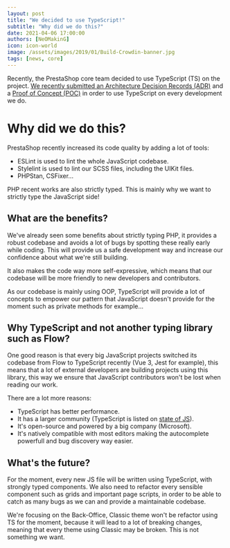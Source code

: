 ```yaml
---
layout: post
title: "We decided to use TypeScript!"
subtitle: "Why did we do this?"
date: 2021-04-06 17:00:00
authors: [NeOMakinG]
icon: icon-world
image: /assets/images/2019/01/Build-Crowdin-banner.jpg
tags: [news, core]
---
```


Recently, the PrestaShop core team decided to use TypeScript (TS) on the project. [We recently submitted an Architecture Decision Records (ADR)](https://github.com/PrestaShop/ADR/pull/19) and a [Proof of Concept (POC)](https://github.com/PrestaShop/PrestaShop/pull/23221) in order to use TypeScript on every development we do.

# Why did we do this?

PrestaShop recently increased its code quality by adding a lot of tools:
- ESLint is used to lint the whole JavaScript codebase.
- Stylelint is used to lint our SCSS files, including the UIKit files.
- PHPStan, CSFixer...

PHP recent works are also strictly typed. This is mainly why we want to strictly type the JavaScript side! 

## What are the benefits?

We've already seen some benefits about strictly typing PHP, it provides a robust codebase and avoids a lot of bugs by spotting these really early while coding. This will provide us a safe development way and increase our confidence about what we're still building.

It also makes the code way more self-expressive, which means that our codebase will be more friendly to new developers and contributors.

As our codebase is mainly using OOP, TypeScript will provide a lot of concepts to empower our pattern that JavaScript doesn't provide for the moment such as private methods for example...

## Why TypeScript and not another typing library such as Flow?

One good reason is that every big JavaScript projects switched its codebase from Flow to TypeScript recently (Vue 3, Jest for example), this means that a lot of external developers are building projects using this library, this way we ensure that JavaScript contributors won't be lost when reading our work.

There are a lot more reasons:
- TypeScript has better performance.
- It has a larger community (TypeScript is listed on [state of JS](https://2020.stateofjs.com/en-US/technologies/)).
- It's open-source and powered by a big company (Microsoft).
- It's natively compatible with most editors making the autocomplete powerfull and bug discovery way easier.

## What's the future?

For the moment, every new JS file will be written using TypeScript, with strongly typed components. We also need to refactor every sensible component such as grids and important page scripts, in order to be able to catch as many bugs as we can and provide a maintainable codebase.

We're focusing on the Back-Office, Classic theme won't be refactor using TS for the moment, because it will lead to a lot of breaking changes, meaning that every theme using Classic may be broken. This is not something we want.



